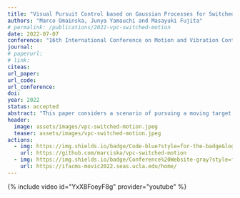 ```yaml
---
title: "Visual Pursuit Control based on Gaussian Processes for Switched Motion Trajectories"
authors: "Marco Omainska, Junya Yamauchi and Masayuki Fujita"
# permalink: /publications/2022-vpc-switched-motion
date: 2022-07-07
conference: "16th International Conference on Motion and Vibration Control (MS-MoViC)"
journal:
# paperurl:
# link:
citeas:
url_paper:
url_code:
url_conference:
doi:
year: 2022
status: accepted
abstract: "This paper considers a scenario of pursuing a moving target that may switch behaviors due to external factors in a dynamic environment by motion estimation using visual sensors. First, we present an improved Visual Motion Observer with switched Gaussian Process models for an extended class of target motion profiles. We then propose a pursuit control law with an online method to estimate the switching behavior of the target by the GP model uncertainty. Next, we prove ultimate boundedness of the control and estimation errors for the switch in target behavior with high probability. Finally, a Digital Twin simulation demonstrates the effectiveness of the proposed switching estimation and control law to prove applicability to real world scenarios."
header:
  image: assets/images/vpc-switched-motion.jpeg
  teaser: assets/images/vpc-switched-motion.jpeg
actions:
  - img: https://img.shields.io/badge/Code-blue?style=for-the-badge&logo=visual-studio-code&logoColor=white
    url: https://github.com/marciska/vpc-switched-motion
  - img: https://img.shields.io/badge/Conference%20Website-gray?style=for-the-badge&logo=safari&logoColor=white
    url: https://ifacms-movic2022.seas.ucla.edu/home/
---
```


{% include video id="YxX8FoeyF8g" provider="youtube" %}
